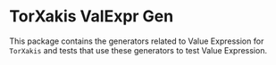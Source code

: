 # TorXakis ValExpr Gen

This package contains the generators related to Value Expression for `TorXakis`
and tests that use these generators to test Value Expression.